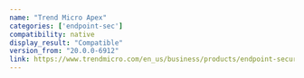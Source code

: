 ```yaml
---
name: "Trend Micro Apex"
categories: ['endpoint-sec']
compatibility: native
display_result: "Compatible"
version_from: "20.0.0-6912"
link: https://www.trendmicro.com/en_us/business/products/endpoint-security.html
---
```


